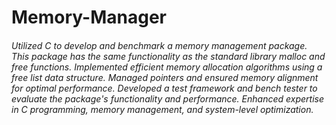 # Memory-Manager

###### Utilized C to develop and benchmark a memory management package. This package has the same functionality as the standard library  malloc and free functions. Implemented efficient memory allocation algorithms using a free list data structure. Managed pointers and ensured memory alignment for optimal performance. Developed a test framework and bench tester to evaluate the package's functionality and performance. Enhanced expertise in C programming, memory management, and system-level optimization.
